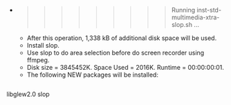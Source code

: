 * >>>>>>>>> Running inst-std-multimedia-xtra-slop.sh ...
  * After this operation, 1,338 kB of additional disk space will be used.
  * Install slop.
  * Use slop to do area selection before do screen recorder using ffmpeg.
  * Disk size = 3845452K. Space Used = 2016K. Runtime = 00:00:00:01.
  * The following NEW packages will be installed:
  ```bash
libglew2.0 slop
  ```
